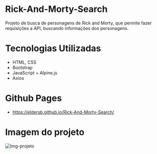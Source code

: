 # Rick-And-Morty-Search
 Projeto de busca de personagens de Rick and Morty, que permite fazer requisições a API, buscando informações dos personagens.

# Tecnologias Utilizadas
 * HTML, CSS
 * Bootstrap
 * JavaScript + Alpine.js
 * Axios 
 
# Github Pages
* https://eldersb.github.io/Rick-And-Morty-Search/

# Imagem do projeto
![Img-projeto](https://github.com/eldersb/Rick-And-Morty-Search/assets/122701368/764c684a-1667-45aa-9c49-2abcf73798d2)



